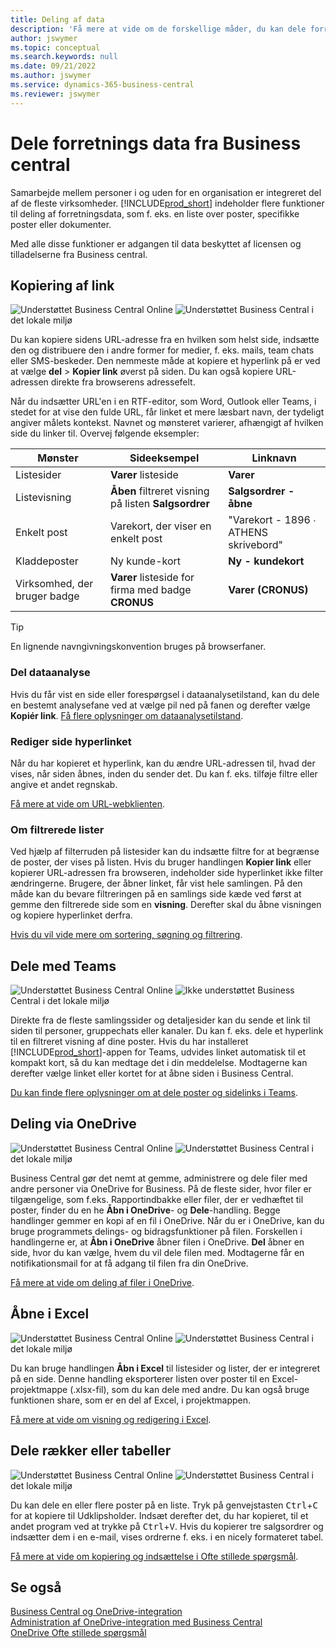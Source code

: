 ```yaml
---
title: Deling af data
description: 'Få mere at vide om de forskellige måder, du kan dele forretningsdata fra Business central.'
author: jswymer
ms.topic: conceptual
ms.search.keywords: null
ms.date: 09/21/2022
ms.author: jswymer
ms.service: dynamics-365-business-central
ms.reviewer: jswymer
---
```

# Dele forretnings data fra Business central

Samarbejde mellem personer i og uden for en organisation er integreret del af de fleste virksomheder. [!INCLUDE[prod_short](includes/prod_short.md)] indeholder flere funktioner til deling af forretningsdata, som f. eks. en liste over poster, specifikke poster eller dokumenter. <!--, with others&mdash;even those people who don't have a Business Central license in some cases.-->

Med alle disse funktioner er adgangen til data beskyttet af licensen og tilladelserne fra Business central.

## Kopiering af link

![Understøttet](media/check.png) Business Central Online ![Understøttet](media/check.png) Business Central i det lokale miljø

Du kan kopiere sidens URL-adresse fra en hvilken som helst side, indsætte den og distribuere den i andre former for medier, f. eks. mails, team chats eller SMS-beskeder. Den nemmeste måde at kopiere et hyperlink på er ved at vælge **del** > **Kopier link** øverst på siden. Du kan også kopiere URL-adressen direkte fra browserens adressefelt.

Når du indsætter URL'en i en RTF-editor, som Word, Outlook eller Teams, i stedet for at vise den fulde URL, får linket et mere læsbart navn, der tydeligt angiver målets kontekst. Navnet og mønsteret varierer, afhængigt af hvilken side du linker til. Overvej følgende eksempler:

|Mønster|Sideeksempel|Linknavn|
|-|-|-|
|Listesider|**Varer** listeside | **Varer**|
|Listevisning| **Åben** filtreret visning på listen **Salgsordrer**|**Salgsordrer - åbne**|
| Enkelt post|Varekort, der viser en enkelt post|"Varekort - 1896 ∙ ATHENS skrivebord"|
|Kladdeposter| Ny kunde-kort|**Ny - kundekort**|
|Virksomhed, der bruger badge|**Varer** listeside for firma med badge **CRONUS**| **Varer (CRONUS)**|

> [!TIP]
> En lignende navngivningskonvention bruges på browserfaner.

### Del dataanalyse
Hvis du får vist en side eller forespørgsel i dataanalysetilstand, kan du dele en bestemt analysefane ved at vælge pil ned på fanen og derefter vælge **Kopiér link**. [Få flere oplysninger om dataanalysetilstand](analysis-mode.md). 

### Rediger side hyperlinket

Når du har kopieret et hyperlink, kan du ændre URL-adressen til, hvad der vises, når siden åbnes, inden du sender det. Du kan f. eks. tilføje filtre eller angive et andet regnskab.

[Få mere at vide om URL-webklienten](/dynamics365/business-central/dev-itpro/developer/devenv-web-client-urls).

### Om filtrerede lister

Ved hjælp af filterruden på listesider kan du indsætte filtre for at begrænse de poster, der vises på listen. Hvis du bruger handlingen **Kopier link** eller kopierer URL-adressen fra browseren, indeholder side hyperlinket ikke filter ændringerne. Brugere, der åbner linket, får vist hele samlingen. På den måde kan du bevare filtreringen på en samlings side kæde ved først at gemme den filtrerede side som en **visning**. Derefter skal du åbne visningen og kopiere hyperlinket derfra.

[Hvis du vil vide mere om sortering, søgning og filtrering](ui-enter-criteria-filters.md).

## Dele med Teams

![Understøttet](media/check.png) Business Central Online ![Ikke understøttet](media/x-icon.png) Business Central i det lokale miljø

Direkte fra de fleste samlingssider og detaljesider kan du sende et link til siden til personer, gruppechats eller kanaler. Du kan f. eks. dele et hyperlink til en filtreret visning af dine poster. Hvis du har installeret [!INCLUDE[prod_short](includes/prod_short.md)]-appen for Teams, udvides linket automatisk til et kompakt kort, så du kan medtage det i din meddelelse. Modtagerne kan derefter vælge linket eller kortet for at åbne siden i Business Central.

[Du kan finde flere oplysninger om at dele poster og sidelinks i Teams](across-working-with-teams.md).

## Deling via OneDrive

![Understøttet](media/check.png) Business Central Online ![Understøttet](media/check.png) Business Central i det lokale miljø

Business Central gør det nemt at gemme, administrere og dele filer med andre personer via OneDrive for Business. På de fleste sider, hvor filer er tilgængelige, som f.eks. Rapportindbakke eller filer, der er vedhæftet til poster, finder du en he **Åbn i OneDrive**- og **Dele**-handling. Begge handlinger gemmer en kopi af en fil i OneDrive. Når du er i OneDrive, kan du bruge programmets delings- og bidragsfunktioner på filen. Forskellen i handlingerne er, at **Åbn i OneDrive** åbner filen i OneDrive. **Del** åbner en side, hvor du kan vælge, hvem du vil dele filen med. Modtagerne får en notifikationsmail for at få adgang til filen fra din OneDrive.

[Få mere at vide om deling af filer i OneDrive](across-share-onedrive.md).

## Åbne i Excel

![Understøttet](media/check.png) Business Central Online ![Understøttet](media/check.png) Business Central i det lokale miljø

Du kan bruge handlingen **Åbn i Excel** til listesider og lister, der er integreret på en side. Denne handling eksporterer listen over poster til en Excel-projektmappe (.xlsx-fil), som du kan dele med andre. Du kan også bruge funktionen share, som er en del af Excel, i projektmappen.

[Få mere at vide om visning og redigering i Excel](across-work-with-excel.md).

## Dele rækker eller tabeller

![Understøttet](media/check.png) Business Central Online ![Understøttet](media/check.png) Business Central i det lokale miljø

Du kan dele en eller flere poster på en liste. Tryk på genvejstasten <kbd>Ctrl</kbd>+<kbd>C</kbd> for at kopiere til Udklipsholder. Indsæt derefter det, du har kopieret, til et andet program ved at trykke på <kbd>Ctrl</kbd>+<kbd>V</kbd>. Hvis du kopierer tre salgsordrer og indsætter dem i en e-mail, vises ordrerne f. eks. i en nicely formateret tabel.

[Få mere at vide om kopiering og indsættelse i Ofte stillede spørgsmål](faq-copy-paste.yml).

## Se også

[Business Central og OneDrive-integration](across-onedrive-overview.md)  
[Administration af OneDrive-integration med Business Central](admin-onedrive-integration.md)  
[OneDrive Ofte stillede spørgsmål](admin-onedrive-faq.md)
